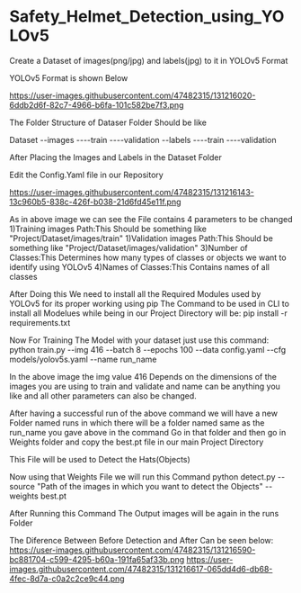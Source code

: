 # Safety_Helmet_Detection_using_YOLOv5

Create a Dataset of images(png/jpg) and labels(jpg) to it in YOLOv5 Format

YOLOv5 Format is shown Below

https://user-images.githubusercontent.com/47482315/131216020-6ddb2d6f-82c7-4966-b6fa-101c582be7f3.png

The Folder Structure of Dataser Folder Should be like

Dataset
--images
----train
----validation
--labels
----train
----validation

After Placing the Images and Labels in the Dataset Folder

Edit the Config.Yaml file in our Repository

https://user-images.githubusercontent.com/47482315/131216143-13c960b5-838c-426f-b038-21d6fd45e11f.png

As in above image we can see the File contains 4 parameters to be changed 
1)Training images Path:This Should be something like "Project/Dataset/images/train"
1)Validation images Path:This Should be something like "Project/Dataset/images/validation"
3)Number of Classes:This Determines how many types of classes or objects we want to identify using YOLOv5
4)Names of Classes:This Contains names of all classes

After Doing this We need to install all the Required Modules used by YOLOv5 for its proper working using pip
The Command to be used in CLI to install all Modelues while being in our Project Directory will be: pip install -r requirements.txt

Now For Training The Model with your dataset just use this command:
python train.py --img 416 --batch 8 --epochs 100 --data config.yaml --cfg models/yolov5s.yaml --name run_name

In the above image the img value 416 Depends on the dimensions of the images you are using to train and validate and name can be anything you like and all other
parameters can also be changed.

After having a successful run of the above command we will have a new Folder named runs in which there will be a folder named same as the run_name you gave above in the command
Go in that folder and then go in Weights folder and copy the best.pt file in our main Project Directory

This File will be used to Detect the Hats(Objects)

Now using that Weights File we will run this Command
python detect.py --source "Path of the images in which you want to detect the Objects"  --weights best.pt

After Running this Command The Output images will be again in the runs Folder

The Diference Between Before Detection and After Can be seen below:
https://user-images.githubusercontent.com/47482315/131216590-bc881704-c599-4295-b60a-191fa65af33b.png
https://user-images.githubusercontent.com/47482315/131216617-065dd4d6-db68-4fec-8d7a-c0a2c2ce9c44.png

